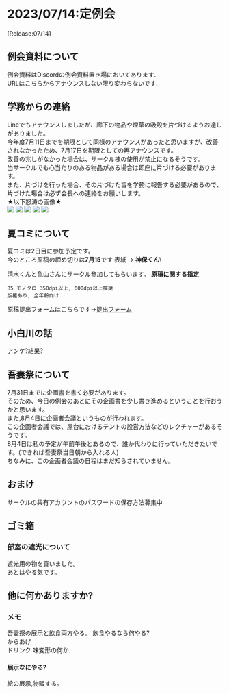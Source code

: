 # 2023/07/14:定例会
[Release:07/14]

## 例会資料について
例会資料はDiscordの例会資料置き場においてあります.\
URLはこちらからアナウンスしない限り変わらないです.

## 学務からの連絡
Lineでもアナウンスしましたが、廊下の物品や煙草の吸殻を片づけるようお達しがありました。\
今年度7月11日までを期限として同様のアナウンスがあったと思いますが、改善されなかったため、7月17日を期限としての再アナウンスです。\
改善の兆しがなかった場合は、サークル棟の使用が禁止になるそうです。\
当サークルでも心当たりのある物品がある場合は即座に片づける必要があります。\
また、片づけを行った場合、その片づけた旨を学務に報告する必要があるので、片づけた場合は必ず会長への連絡をお願いします。\
★以下怒涛の画像★\
![](https://cdn.discordapp.com/attachments/661593028170874880/1129309669958090802/2.jpg)
![](https://cdn.discordapp.com/attachments/661593028170874880/1129309670268473344/1.jpg)
![](https://cdn.discordapp.com/attachments/661593028170874880/1129309670536912976/2.jpg)
![](https://cdn.discordapp.com/attachments/661593028170874880/1129309670830506026/d729d0efb1287d5c.jpg)
![](https://cdn.discordapp.com/attachments/661593028170874880/1129309671111532647/1.jpg)

## 夏コミについて
夏コミは2日目に参加予定です。\
今のところ原稿の締め切りは**7月15**です
表紙 -> **神保くん**\

清水くんと亀山さんにサークル参加してもらいます。
**原稿に関する指定**
```
B5 モノクロ 350dpi以上, 600dpi以上推奨
版権あり, 全年齢向け
```
原稿提出フォームはこちらです->[提出フォーム](https://forms.gle/jCfovFiboK3BQEe89)


## 小白川の話
アンケ?結果?


## 吾妻祭について
7月31日までに企画書を書く必要があります。\
そのため、今日の例会のあとにその企画書を少し書き進めるということを行おうかと思います。\
また,8月4日に企画者会議というものが行われます。\
この企画者会議では、屋台におけるテントの設営方法などのレクチャーがあるそうです。\
8月4日は私の予定が午前午後とあるので、誰か代わりに行っていただきたいです。(できれば吾妻祭当日朝から入れる人)\
ちなみに、この企画者会議の日程はまだ知らされていません。



## おまけ
サークルの共有アカウントのパスワードの保存方法募集中

## ゴミ箱
### 部室の遮光について
遮光用の物を買いました。\
あとはやる気です。
## 他に何かありますか?

### メモ
吾妻祭の展示と飲食両方やる。
飲食やるなら何やる?\
からあげ\
ドリンク
味変形の何か.
#### 展示なにやる?
絵の展示,物販する。
